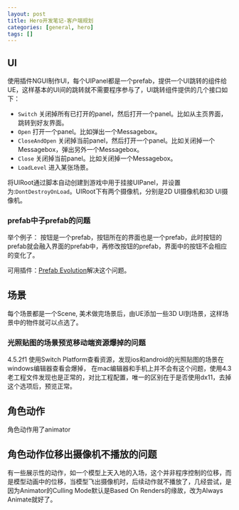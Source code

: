 ```yaml
---
layout: post
title: Hero开发笔记-客户端规划
categories: [general, hero]
tags: []
---
```


## UI ##
使用插件NGUI制作UI，每个UIPanel都是一个prefab，提供一个UI跳转的组件给UE，这样基本的UI间的跳转就不需要程序参与了，UI跳转组件提供的几个接口如下：

* `Switch` 关闭掉所有已打开的panel，然后打开一个panel。比如从主页界面，跳转到好友界面。
* `Open` 打开一个panel。比如弹出一个Messagebox。
* `CloseAndOpen` 关闭掉当前panel，然后打开一个panel。比如关闭掉一个Messagebox，弹出另外一个Messagebox。 
*  `Close` 关闭掉当前panel。比如关闭掉一个Messagebox。
*  `LoadLevel` 进入某张场景。

将UIRoot通过脚本自动创建到游戏中用于挂接UIPanel，并设置为:`DontDestroyOnLoad`。UIRoot下有两个摄像机，分别是2D UI摄像机和3D UI摄像机。

### prefab中子prefab的问题 ###
举个例子：
按钮是一个prefab，按钮所在的界面也是一个prefab，此时按钮的prefab就会融入界面的prefab中，再修改按钮的prefab，界面中的按钮不会相应的变化了。

可用插件：[Prefab Evolution](https://www.assetstore.unity3d.com/en/#!/content/17557)解决这个问题。

## 场景 ##
每个场景都是一个Scene, 美术做完场景后，由UE添加一些3D UI到场景，这样场景中的物件就可以点选了。

### 光照贴图的场景预览移动端资源爆掉的问题 ###
4.5.2f1 使用Switch Platform查看资源，发现ios和android的光照贴图的场景在windows编辑器查看会爆掉，
在mac编辑器和手机上并不会有这个问题，使用4.3老工程文件发现也是正常的，对比工程配置，唯一的区别在于是否使用dx11，去掉这个选项后，预览正常。


## 角色动作 ##
角色动作用了animator

## 角色动作位移出摄像机不播放的问题 ##
有一些展示性的动作，如一个模型上天入地的入场，这个并非程序控制的位移，而是模型动画中的位移，当模型飞出摄像机时，后续动作就不播放了，几经尝试，是因为Animator的Culling Mode默认是Based On Renders的缘故，改为Always Animate就好了。
